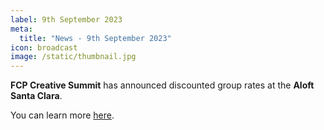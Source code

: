 ```yaml
---
label: 9th September 2023
meta:
  title: "News - 9th September 2023"
icon: broadcast
image: /static/thumbnail.jpg
---
```


**FCP Creative Summit** has announced discounted group rates at the **Aloft Santa Clara**.

You can learn more [here](https://www.marriott.com/events/start.mi?id=1694023520386&key=GRP).